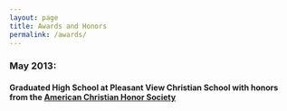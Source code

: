 ```yaml
---
layout: page
title: Awards and Honors
permalink: /awards/
---
```

### May 2013: <br>
#### Graduated High School at Pleasant View Christian School with honors from the [American Christian Honor Society](http://www.aacs.org/services/student/american-christian-honor-society/)